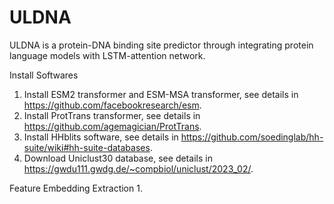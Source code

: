 # ULDNA
ULDNA is a protein-DNA binding site predictor through integrating protein language models with LSTM-attention network.

Install Softwares

1. Install ESM2 transformer and ESM-MSA transformer, see details in https://github.com/facebookresearch/esm.
2. Install ProtTrans transformer, see details in https://github.com/agemagician/ProtTrans.
3. Install HHblits software, see details in https://github.com/soedinglab/hh-suite/wiki#hh-suite-databases.
4. Download Uniclust30 database, see details in https://gwdu111.gwdg.de/~compbiol/uniclust/2023_02/.


Feature Embedding Extraction
1. 

